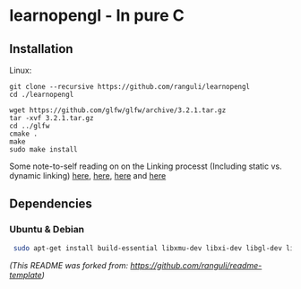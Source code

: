 # learnopengl - In pure C


## Installation

Linux:

```
git clone --recursive https://github.com/ranguli/learnopengl
cd ./learnopengl

wget https://github.com/glfw/glfw/archive/3.2.1.tar.gz
tar -xvf 3.2.1.tar.gz
cd ../glfw
cmake .
make
sudo make install

```

Some note-to-self reading on on the Linking processt (Including static vs. dynamic linking) [here](https://www3.ntu.edu.sg/home/ehchua/programming/cpp/gcc_make.html), [here](https://gcc.gnu.org/onlinedocs/gcc/Link-Options.html), [here](https://stackoverflow.com/questions/15441877/how-do-i-link-object-files-in-c-fails-with-undefined-symbols-for-architecture) and [here](https://stackoverflow.com/questions/1993390/static-linking-vs-dynamic-linking)
## Dependencies

### Ubuntu & Debian ###

```sh
 sudo apt-get install build-essential libxmu-dev libxi-dev libgl-dev libosmesa-dev cmake xorg-dev dtrx
```

 _(This README was forked from: https://github.com/ranguli/readme-template)_
 
 
<!-- Markdown link & img dfn's -->
[npm-image]: https://img.shields.io/npm/v/datadog-metrics.svg?style=flat-square
[npm-url]: https://npmjs.org/package/datadog-metrics
[npm-downloads]: https://img.shields.io/npm/dm/datadog-metrics.svg?style=flat-square
[travis-image]: https://img.shields.io/travis/dbader/node-datadog-metrics/master.svg?style=flat-square
[travis-url]: https://travis-ci.org/dbader/node-datadog-metrics
[wiki]: https://github.com/yourname/yourproject/wiki
